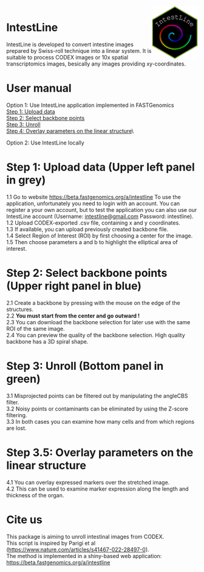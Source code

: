 <img src="IntestLine-Logo.png" align="right" width=120 height=139 alt="" />

# IntestLine 
IntestLine is developed to convert intestine images prepared by Swiss-roll technique into a linear system. It is suitable to process CODEX images or 10x spatial transcriptomics images, besically any images providing xy-coordinates.

# User manual
Option 1: Use IntestLine application implemented in FASTGenomics\
[Step 1: Upload data](#step-1-Upload-data)\
[Step 2: Select backbone points](#step-2-Select-backbone-points)\
[Step 3: Unroll](#step-3-Unroll)\
[Step 4: Overlay parameters on the linear structure](#step-4-Overlay-parameters-on-the-linear-structure)\

Option 2: Use IntestLine locally

# Step 1: Upload data (Upper left panel in grey)
1.1 Go to website https://beta.fastgenomics.org/a/intestline To use the application, unfortunately you need to login with an account. You can register a your own account, but to test the application you can also use our IntestLine account (Username: intestline@gmail.com Password: intestline).\
1.2 Upload CODEX-exported .csv file, containing x and y coordinates.\
1.3 If available, you can upload previously created backbone file.\
1.4 Select Region of Interest (ROI) by first choosing a center for the image.\
1.5 Then choose parameters a and b to highlight the elliptical area of interest.

# Step 2: Select backbone points (Upper right panel in blue)
2.1 Create a backbone by pressing with the mouse on the edge of the structures.\
2.2 **You must start from the center and go outward !**\
2.3 You can download the backbone selection for later use with the same ROI of the same image.\
2.4 You can preview the quality of the backbone selection. High quality backbone has a 3D spiral shape.

# Step 3: Unroll (Bottom panel in green)
3.1 Misprojected points can be filtered out by manipulating the angleCBS filter.\
3.2 Noisy points or contaminants can be eliminated by using the Z-score filtering.\
3.3 In both cases you can examine how many cells and from which regions are lost.

# Step 3.5: Overlay parameters on the linear structure
4.1 You can overlay expressed markers over the stretched image.\
4.2 This can be used to examine marker expression along the length and thickness of the organ.

# Cite us

This package is aiming to unroll intestinal images from CODEX.\
This script is inspired by Parigi et al (https://www.nature.com/articles/s41467-022-28497-0). \
The method is implemented in a shiny-based web application: https://beta.fastgenomics.org/a/intestline


